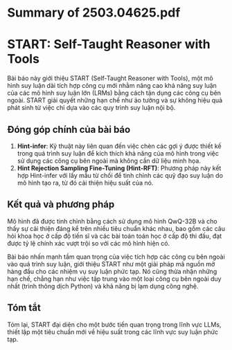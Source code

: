 # Summary of 2503.04625.pdf

# START: Self-Taught Reasoner with Tools

Bài báo này giới thiệu START (Self-Taught Reasoner with Tools), một mô hình suy luận dài tích hợp công cụ mới nhằm nâng cao khả năng suy luận của các mô hình suy luận lớn (LRMs) bằng cách tận dụng các công cụ bên ngoài. START giải quyết những hạn chế như ảo tưởng và sự không hiệu quả phát sinh từ việc chỉ dựa vào các quy trình suy luận nội bộ.

## Đóng góp chính của bài báo

1. **Hint-infer**: Kỹ thuật này liên quan đến việc chèn các gợi ý được thiết kế trong quá trình suy luận để kích thích khả năng của mô hình trong việc sử dụng các công cụ bên ngoài mà không cần dữ liệu minh họa.
2. **Hint Rejection Sampling Fine-Tuning (Hint-RFT)**: Phương pháp này kết hợp Hint-infer với lấy mẫu từ chối để tinh chỉnh các quỹ đạo suy luận do mô hình tạo ra, từ đó cải thiện hiệu suất của nó.

## Kết quả và phương pháp

Mô hình đã được tinh chỉnh bằng cách sử dụng mô hình QwQ-32B và cho thấy sự cải thiện đáng kể trên nhiều tiêu chuẩn khác nhau, bao gồm các câu hỏi khoa học ở cấp độ tiến sĩ và các bài toán toán học ở cấp độ thi đấu, đạt được tỷ lệ chính xác vượt trội so với các mô hình hiện có.

Bài báo nhấn mạnh tầm quan trọng của việc tích hợp các công cụ bên ngoài vào quá trình suy luận, giới thiệu START như một giải pháp mã nguồn mở hàng đầu cho các nhiệm vụ suy luận phức tạp. Nó cũng thừa nhận những hạn chế, chẳng hạn như việc tập trung vào một loại công cụ bên ngoài duy nhất (trình thông dịch Python) và khả năng bị lạm dụng công nghệ.

## Tóm tắt

Tóm lại, START đại diện cho một bước tiến quan trọng trong lĩnh vực LLMs, thiết lập một tiêu chuẩn mới về hiệu suất trong các lĩnh vực suy luận phức tạp.
